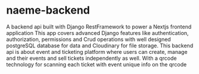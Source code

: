 # naeme-backend

A backend api built with Django RestFramework to power a Nextjs frontend application
This app covers advanced Django features like authentication, authorization, permissions and Crud operations with well designed postgreSQL database for data and Cloudinary for file storage.
This backend api is about event and ticketing platform where users can create, manage and their events and sell tickets independently as well. With a qrcode technology for scanning each ticket with event unique info on the qrcode
